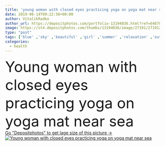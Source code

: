 ```yaml
---
title: 'young woman with closed eyes practicing yoga on yoga mat near sea '
date: 2019-06-14T09:22:58+00:00
author: VitalikRadko
author_url: https://depositphotos.com/portfolio-13194036.html?ref=64678756
image: https://st4.depositphotos.com/thumbs/13194036/image/27191/271912844/api_thumb_450.jpg?forcejpeg=true
type: "post"
tags: ['blue' ,'sky' ,'beautiful' ,'girl' ,'summer' ,'relaxation' ,'outdoors' ,'nature' ,'water' ,'caucasian' ,'energy' ,'natural' ,'wellbeing' ,'sea' ,'river' ,'peace' ,'calm' ,'meditation' ,'relax' ,'woman' ,'lifestyle' ,'balance' ,'beach' ,'seascape' ,'shore' ,'tranquility' ,'blonde' ,'sand' ,'harmony' ,'attractive' ,'outside' ,'spirituality' ,'barefoot' ,'wellness' ,'meditating' ,'yoga' ,'zen' ,'summertime' ,'practice' ,'meditate' ,'practicing' ,'copy space' ,'one person' ,'closed eyes' ,'young adult' ,'Mental Health' ,'yoga mat' ,'total white' ]
categories: 
  - health
---
```

<div aling="center">
            <font size="60"> Young woman with closed eyes practicing yoga on yoga mat near sea</font>   
</div>
<div>
    <a href='https://st4.depositphotos.com/thumbs/13194036/image/27191/271912844/api_thumb_450.jpg?forcejpeg=true?ref=64678756' target=_blank > Go "Depositphotos" to get lage size of this picture ->
        <img href='https://st4.depositphotos.com/thumbs/13194036/image/27191/271912844/api_thumb_450.jpg?forcejpeg=true?ref=64678756' src='https://st4.depositphotos.com/13194036/27191/i/950/depositphotos_271912844-stock-photo-young-woman-closed-eyes-practicing.jpg?forcejpeg=true' alt='Young woman with closed eyes practicing yoga on yoga mat near sea' >
    </a>
</div>
